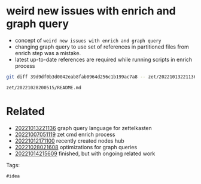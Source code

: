# weird new issues with enrich and graph query

- concept of `weird new issues with enrich and graph query`
- changing graph query to use set of references in partitioned files from enrich step was a mistake.
- latest up-to-date references are required while running scripts in enrich process

```bash
git diff 39d9df0b3d0042eab8fab0964d256c1b199ac7a8 -- zet/20221013221136/graphquery
```

` zet/20221028200515/README.md `

# Related

- [20221013221136](/zet/20221013221136/README.md) graph query language for zettelkasten
- [20221007051119](/zet/20221007051119/README.md) zet cmd enrich process
- [20221012171100](/zet/20221012171100/README.md) recently created nodes hub
- [20221028021608](/zet/20221028021608/README.md) optimizations for graph queries
- [20221014215609](/zet/20221014215609/README.md) finished, but with ongoing related work

Tags:

    #idea
